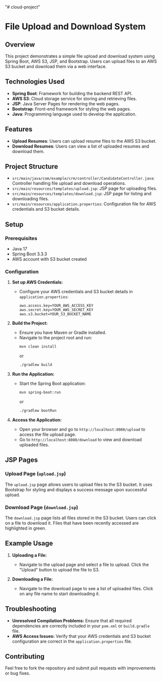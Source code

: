 "# cloud-project" 
# File Upload and Download System

## Overview

This project demonstrates a simple file upload and download system using Spring Boot, AWS S3, JSP, and Bootstrap. Users can upload files to an AWS S3 bucket and download them via a web interface.

## Technologies Used

- **Spring Boot**: Framework for building the backend REST API.
- **AWS S3**: Cloud storage service for storing and retrieving files.
- **JSP**: Java Server Pages for rendering the web pages.
- **Bootstrap**: Front-end framework for styling the web pages.
- **Java**: Programming language used to develop the application.

## Features

- **Upload Resumes**: Users can upload resume files to the AWS S3 bucket.
- **Download Resumes**: Users can view a list of uploaded resumes and download them.

## Project Structure

- `src/main/java/com/example/crm/controller/CandidateController.java`: Controller handling file upload and download operations.
- `src/main/resources/templates/upload.jsp`: JSP page for uploading files.
- `src/main/resources/templates/download.jsp`: JSP page for listing and downloading files.
- `src/main/resources/application.properties`: Configuration file for AWS credentials and S3 bucket details.

## Setup

### Prerequisites

- Java 17
- Spring Boot 3.3.3
- AWS account with S3 bucket created

### Configuration

1. **Set up AWS Credentials:**
   - Configure your AWS credentials and S3 bucket details in `application.properties`:
     ```properties
     aws.access.key=YOUR_AWS_ACCESS_KEY
     aws.secret.key=YOUR_AWS_SECRET_KEY
     aws.s3.bucket=YOUR_S3_BUCKET_NAME
     ```

2. **Build the Project:**
   - Ensure you have Maven or Gradle installed.
   - Navigate to the project root and run:
     ```sh
     mvn clean install
     ```
     or
     ```sh
     ./gradlew build
     ```

3. **Run the Application:**
   - Start the Spring Boot application:
     ```sh
     mvn spring-boot:run
     ```
     or
     ```sh
     ./gradlew bootRun
     ```

4. **Access the Application:**
   - Open your browser and go to `http://localhost:8080/upload` to access the file upload page.
   - Go to `http://localhost:8080/download` to view and download uploaded files.

## JSP Pages

### Upload Page (`upload.jsp`)

The `upload.jsp` page allows users to upload files to the S3 bucket. It uses Bootstrap for styling and displays a success message upon successful upload.

### Download Page (`download.jsp`)

The `download.jsp` page lists all files stored in the S3 bucket. Users can click on a file to download it. Files that have been recently accessed are highlighted in green.

## Example Usage

1. **Uploading a File:**
   - Navigate to the upload page and select a file to upload. Click the "Upload" button to upload the file to S3.

2. **Downloading a File:**
   - Navigate to the download page to see a list of uploaded files. Click on any file name to start downloading it.

## Troubleshooting

- **Unresolved Compilation Problems:** Ensure that all required dependencies are correctly included in your `pom.xml` or `build.gradle` file.
- **AWS Access Issues:** Verify that your AWS credentials and S3 bucket configuration are correct in the `application.properties` file.

## Contributing

Feel free to fork the repository and submit pull requests with improvements or bug fixes.
